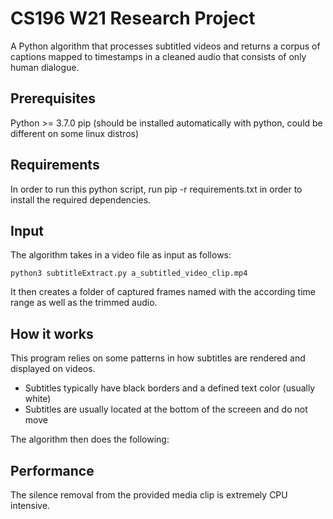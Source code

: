 # CS196 W21 Research Project
A Python algorithm that processes subtitled videos and returns a corpus of captions mapped to timestamps in a cleaned audio that consists of only human dialogue.

## Prerequisites
Python >= 3.7.0
pip (should be installed automatically with python, could be different on some linux distros)

## Requirements
In order to run this python script, run pip -r requirements.txt in order to install the required dependencies.

## Input
The algorithm takes in a video file as input as follows:
```
python3 subtitleExtract.py a_subtitled_video_clip.mp4
```
It then creates a folder of captured frames named with the according time range as well as the trimmed audio. 

## How it works

This program relies on some patterns in how subtitles are rendered and displayed on videos.

* Subtitles typically have black borders and a defined text color (usually white)
* Subtitles are usually located at the bottom of the screeen and do not move

The algorithm then does the following:

## Performance
The silence removal from the provided media clip is extremely CPU intensive.  
